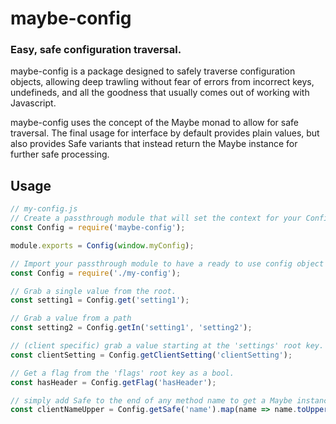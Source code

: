 # maybe-config
### Easy, safe configuration traversal.

maybe-config is a package designed to safely traverse configuration objects, allowing
deep trawling without fear of errors from incorrect keys, undefineds, and all the 
goodness that usually comes out of working with Javascript.

maybe-config uses the concept of the Maybe monad to allow for safe traversal. The final
usage for interface by default provides plain values, but also provides Safe variants
that instead return the Maybe instance for further safe processing.

## Usage

```javascript
// my-config.js
// Create a passthrough module that will set the context for your Config object
const Config = require('maybe-config');

module.exports = Config(window.myConfig);
```

```javascript
// Import your passthrough module to have a ready to use config object
const Config = require('./my-config');

// Grab a single value from the root.
const setting1 = Config.get('setting1');

// Grab a value from a path
const setting2 = Config.getIn('setting1', 'setting2');

// (client specific) grab a value starting at the 'settings' root key.
const clientSetting = Config.getClientSetting('clientSetting');

// Get a flag from the 'flags' root key as a bool.
const hasHeader = Config.getFlag('hasHeader');

// simply add Safe to the end of any method name to get a Maybe instance
const clientNameUpper = Config.getSafe('name').map(name => name.toUpperCase()).value();
```
